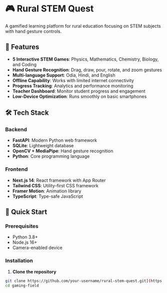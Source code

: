 # 🎮 Rural STEM Quest

A gamified learning platform for rural education focusing on STEM subjects with hand gesture controls.

## 🌟 Features

- **5 Interactive STEM Games**: Physics, Mathematics, Chemistry, Biology, and Coding
- **Hand Gesture Recognition**: Drag, draw, pour, rotate, and zoom gestures
- **Multi-language Support**: Odia, Hindi, and English
- **Offline Capability**: Works with limited internet connectivity
- **Progress Tracking**: Analytics and performance monitoring
- **Teacher Dashboard**: Monitor student progress and engagement
- **Low-Device Optimization**: Runs smoothly on basic smartphones

## 🛠️ Tech Stack

### Backend
- **FastAPI**: Modern Python web framework
- **SQLite**: Lightweight database
- **OpenCV + MediaPipe**: Hand gesture recognition
- **Python**: Core programming language

### Frontend
- **Next.js 14**: React framework with App Router
- **Tailwind CSS**: Utility-first CSS framework
- **Framer Motion**: Animation library
- **TypeScript**: Type-safe JavaScript

## 🚀 Quick Start

### Prerequisites
- Python 3.8+
- Node.js 16+
- Camera-enabled device

### Installation

1. **Clone the repository**
```bash
git clone https://github.com/your-username/rural-stem-quest.git](https://github.com/ankit071105/gaming-field
cd gaming-field
